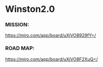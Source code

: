 # Winston2.0

### MISSION:
https://miro.com/app/board/uXjVO8929fY=/
  
### ROAD MAP:
https://miro.com/app/board/uXjVO8F2XuQ=/

